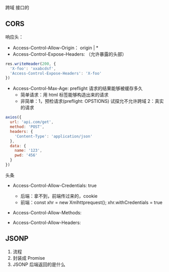 跨域 接口的
## CORS
响应头：
- Access-Control-Allow-Origin： origin | *
- Access-Control-Expose-Headers:
（允许暴露的头部）
```js
res.writeHeader(200, {
  'X-foo': 'xxabcdsf',
  'Access-Control-Expose-Headers': 'X-foo'
})
```
- Access-Control-Max-Age: preflight 请求的结果能够被缓存多久
  - 简单请求：用 html 标签能够构造出来的请求
  - 非简单：1，预检请求(preflight: OPSTIONS) 试探允不允许跨域 2：真实的请求
```js
axios({
  url: 'api.com/get',
  method: 'POST',
  headers: {
    'Content-Type': 'application/json'
  },
  data: {
    name: '123',
    pwd: '456'
  }
})
```

头条
- Access-Control-Allow-Credentials: true
  - 后端：拿不到，前端传过来的，cookie
  - 前端：const xhr = new Xmlhttprequest(); xhr.withCredentials = true

- Access-Control-Allow-Methods: 
- Access-Control-Allow-Headers: 


## JSONP
1. 流程
2. 封装成 Promise
3. JSONP 后端返回的是什么